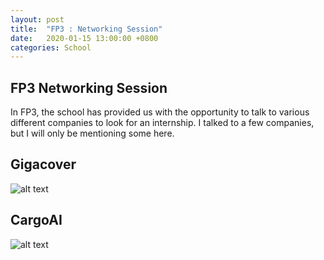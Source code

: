 ```yaml
---
layout: post
title:  "FP3 : Networking Session"
date:   2020-01-15 13:00:00 +0800
categories: School
---
```


## FP3 Networking Session
In FP3, the school has provided us with the opportunity to talk to various different companies to look for an internship. I talked to a few companies, but I will only be mentioning some here.

## Gigacover
![alt text](https://www.gigacover.com/img/logos/gc.logo.name.png "Gigacover")

## CargoAI
![alt text](https://cargoai.co/wp-content/uploads/2019/07/cargoaiwebsitelogo-5-300x81.png "CargoAI")